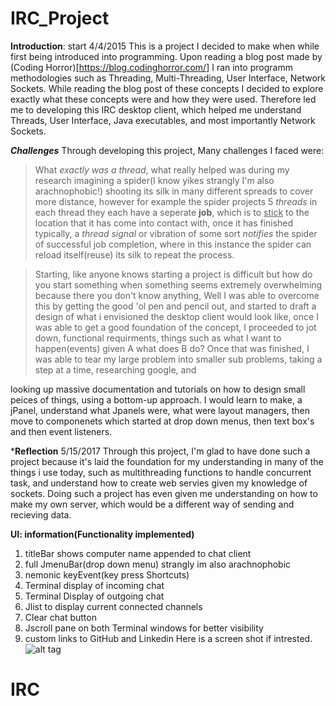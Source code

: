 # IRC_Project

**Introduction**:
start 4/4/2015
This is a project I decided to make when while first being introduced into programming. Upon reading a blog post made by (Coding Horror)[https://blog.codinghorror.com/] I ran into programm methodologies such as Threading, Multi-Threading, User Interface, Network Sockets. While reading the blog post of these concepts I decided to explore exactly what these concepts were and how they were used. Therefore led me to developing this IRC desktop client, which helped me understand Threads, User Interface, Java executables, and most importantly Network Sockets. 

***Challenges***
Through developing this project, Many challenges I faced were: 
>What <i>exactly was a thread</i>, what really helped was during my research imagining a spider(I know yikes strangly I'm also arachnophobic!) shooting its silk in many different spreads to cover more distance, however for example the spider projects 5 <i> threads</i> in each thread they each have a seperate <b>job</b>, which is to <u> stick</u> to the location that it has come into contact with, once it has finished  typically, a <i>thread signal</i> or vibration of some sort <i> notifies</i> the spider of successful job completion, where in this instance the spider can reload itself(reuse) its silk to repeat the process.

>Starting, like anyone knows starting a project is difficult but how do you start something when something seems extremely overwhelming because there you don't know anything, Well I was able to overcome this by getting the good 'ol pen and pencil out, and started to draft a design of what i envisioned the desktop client would look like, once I was able to get a good foundation of the concept, I proceeded to jot down, functional requirments, things such as what I want to happen(events) given A what does B do? 
Once that was finished, I was able to tear my large problem into smaller sub problems, taking a step at a time, researching google, and 

looking up massive documentation and tutorials on how to design small peices of things, using a bottom-up approach. I would learn to make, a jPanel, understand what Jpanels were, what were layout managers, then move to componenets which started at drop down menus, then text box's and then event listeners.

***Reflection**
5/15/2017
Through this project, I'm glad to have done such a project because it's laid the foundation for my understanding in many of the things i use today, such as multithreading functions to handle concurrent task, and understand how to create web servies given my knowledge of sockets. Doing such a project has even given me understanding on how to make my own server, which would be a different way of sending and recieving data.


**UI: information(Functionality implemented)**

1. titleBar shows computer name appended to chat client
2. full JmenuBar(drop down menu) strangly im also arachnophobic
3. nemonic keyEvent(key press Shortcuts)
4. Terminal display of incoming chat
5. Terminal Display of outgoing chat
6. Jlist to display current connected channels
7. Clear chat button
8. Jscroll pane on both Terminal windows for better visibility
9. custom links to GitHub and Linkedin
Here is a screen shot if intrested.
![alt tag](http://s17.postimg.org/zc2jif3y7/Screen_Shot.png)
# IRC
